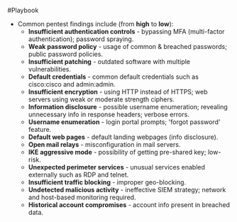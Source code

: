 #Playbook 

- Common pentest findings include (from **high** to **low**):
    - **Insufficient authentication controls** - bypassing MFA (multi-factor authentication); password spraying.
    - **Weak password policy** - usage of common & breached passwords; public password policies.
    - **Insufficient patching** - outdated software with multiple vulnerabilities.
    - **Default credentials** - common default credentials such as cisco:cisco and admin:admin.
    - **Insufficient encryption** - using HTTP instead of HTTPS; web servers using weak or moderate strength ciphers.
    - **Information disclosure** - possible username enumeration; revealing unnecessary info in response headers; verbose errors.
    - **Username enumeration** - login portal prompts; 'forgot password' feature.
    - **Default web pages** - default landing webpages (info disclosure).
    - **Open mail relays** - misconfiguration in mail servers.
    - **IKE aggressive mode** - possibility of getting pre-shared key; low-risk.
    - **Unexpected perimeter services** - unusual services enabled externally such as RDP and telnet.
    - **Insufficient traffic blocking** - improper geo-blocking.
    - **Undetected malicious activity** - ineffective SIEM strategy; network and host-based monitoring required.
    - **Historical account compromises** - account info present in breached data.